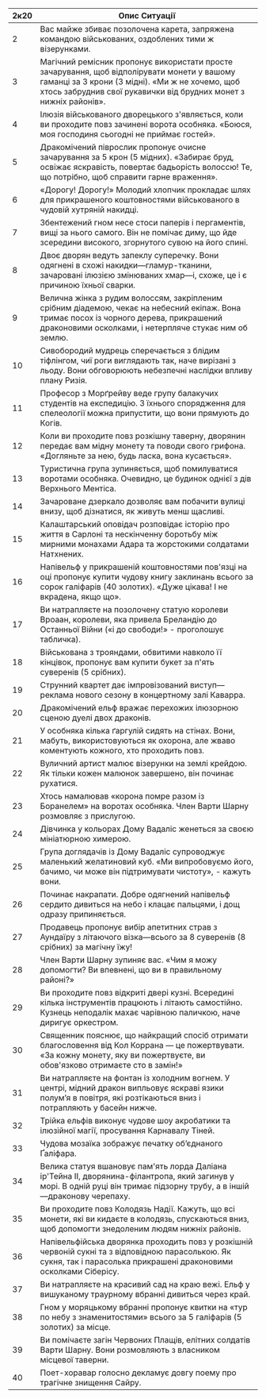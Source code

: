 
| 2к20 | Опис Ситуації                                                                                                                                                                                                       |
| ---- | ------------------------------------------------------------------------------------------------------------------------------------------------------------------------------------------------------------------- |
| 2    | Вас майже збиває позолочена карета, запряжена командою військованих, оздоблених тими ж візерунками.                                                                                                                 |
| 3    | Магічний ремісник пропонує використати просте зачарування, щоб відполірувати монети у вашому гаманці за 3 крони (3 мідні). «Ми ж не хочемо, щоб хтось забруднив свої рукавички від брудних монет з нижніх районів». |
| 4    | Ілюзія військованого дворецького з'являється, коли ви проходите повз зачинені ворота особняка. «Боюся, моя господиня сьогодні не приймає гостей».                                                                   |
| 5    | Дракомічений піврослик пропонує очисне зачарування за 5 крон (5 мідних). «Забирає бруд, освіжає яскравість, повертає бадьорість волоссю! Те, що потрібно, щоб справити гарне враження».                             |
| 6    | «Дорогу! Дорогу!» Молодий хлопчик прокладає шлях для прикрашеного коштовностями військованого в чудовій хутряній накидці.                                                                                           |
| 7    | Збентежений гном несе стоси паперів і пергаментів, вищі за нього самого. Він не помічає диму, що йде зсередини високого, згорнутого сувою на його спині.                                                            |
| 8    | Двоє дворян ведуть запеклу суперечку. Вони одягнені в схожі накидки—гламур-тканини, зачаровані ілюзією змінюваних хмар—і, схоже, це і є причиною їхньої сварки.                                                     |
| 9    | Велична жінка з рудим волоссям, закріпленим срібним діадемою, чекає на небесний екіпаж. Вона тримає посох із чорного дерева, прикрашений драконовими осколками, і нетерпляче стукає ним об землю.                   |
| 10   | Сивобородий мудрець сперечається з блідим тіфлінгом, чиї роги виглядають так, наче вирізані з льоду. Вони обговорюють небезпечні наслідки впливу плану Ризія.                                                       |
| 11   | Професор з Морґрейву веде групу балакучих студентів на експедицію. З їхнього спорядження для спелеології можна припустити, що вони прямують до Когів.                                                               |
| 12   | Коли ви проходите повз розкішну таверну, дворянин передає вам мідну монету та поводи свого грифона. «Догляньте за нею, будь ласка, вона кусається».                                                                 |
| 13   | Туристична група зупиняється, щоб помилуватися воротами особняка. Очевидно, це будинок однієї з дів Верхнього Ментіса.                                                                                              |
| 14   | Зачароване дзеркало дозволяє вам побачити вулиці внизу, щоб дізнатися, як живуть менш щасливі.                                                                                                                      |
| 15   | Калаштарський оповідач розповідає історію про життя в Сарлоні та нескінченну боротьбу між мирними монахами Адара та жорстокими солдатами Натхнених.                                                                 |
| 16   | Напівельф у прикрашеній коштовностями пов'язці на оці пропонує купити чудову книгу заклинань всього за сорок галіфарів (40 золотих). «Дуже цікава! І не вкрадена, якщо що».                                         |
| 17   | Ви натрапляєте на позолочену статую королеви Вроаан, королеви, яка привела Бреландію до Останньої Війни («і до свободи!» - проголошує табличка).                                                                    |
| 18   | Військована з трояндами, обвитими навколо її кінцівок, пропонує вам купити букет за п'ять суверенів (5 срібних).                                                                                                    |
| 19   | Струнний квартет дає імпровізований виступ—реклама нового сезону в концертному залі Каварра.                                                                                                                        |
| 20   | Дракомічений ельф вражає перехожих ілюзорною сценою дуелі двох драконів.                                                                                                                                            |
| 21   | У особняка кілька ґаргулій сидять на стінах. Вони, мабуть, використовуються як охорона, але жваво коментують кожного, хто проходить повз.                                                                           |
| 22   | Вуличний артист малює візерунки на землі крейдою. Як тільки кожен малюнок завершено, він починає рухатися.                                                                                                          |
| 23   | Хтось намалював «корона помре разом із Боранелем» на воротах особняка. Член Варти Шарну розмовляє з прислугою.                                                                                                      |
| 24   | Дівчинка у кольорах Дому Вадаліс женеться за своєю мініатюрною химерою.                                                                                                                                             |
| 25   | Група доглядачів із Дому Вадаліс супроводжує маленький желатиновий куб. «Ми випробовуємо його, бачимо, чи може він підтримувати чистоту», - кажуть вони.                                                            |
| 26   | Починає накрапати. Добре одягнений напівельф сердито дивиться на небо і клацає пальцями, і дощ одразу припиняється.                                                                                                 |
| 27   | Продавець пропонує вибір апетитних страв з Аундаїру з літаючого візка—всього за 8 суверенів (8 срібних) за магічну їжу!                                                                                             |
| 28   | Член Варти Шарну зупиняє вас. «Чим я можу допомогти? Ви впевнені, що ви в правильному районі?»                                                                                                                      |
| 29   | Ви проходите повз відкриті двері кузні. Всередині кілька інструментів працюють і літають самостійно. Кузнець неподалік махає чарівною паличкою, наче диригує оркестром.                                             |
| 30   | Священник пояснює, що найкращий спосіб отримати благословення від Кол Коррана — це пожертвувати. «За кожну монету, яку ви пожертвуєте, ви обов'язково отримаєте сто в замін!»                                       |
| 31   | Ви натрапляєте на фонтан із холодним вогнем. У центрі, мідний дракон випльовує яскраві язики полум’я в повітря, які розтікаються вниз і потрапляють у басейн нижче.                                                 |
| 32   | Трійка ельфів виконує чудове шоу акробатики та ілюзійної магії, просування Карнавалу Тіней.                                                                                                                         |
| 33   | Чудова мозаїка зображує печатку об’єднаного Ґаліфара.                                                                                                                                                               |
| 34   | Велика статуя вшановує пам'ять лорда Даліана ір'Тейна II, дворянина-філантропа, який загинув у морі. В одній руці він тримає підзорну трубу, а в іншій—драконову черепаху.                                          |
| 35   | Ви проходите повз Колодязь Надії. Кажуть, що всі монети, які ви кидаєте в колодязь, спускаються вниз, щоб допомогти знедоленим людям нижніх районів.                                                                |
| 36   | Напівельфійська дворянка проходить повз у розкішній червоній сукні та з відповідною парасолькою. Як сукня, так і парасолька прикрашені драконовими осколками Сіберісу.                                              |
| 37   | Ви натрапляєте на красивий сад на краю вежі. Ельф у вишуканому траурному вбранні дивиться через край.                                                                                                               |
| 38   | Гном у моряцькому вбранні пропонує квитки на «тур по небу з знаменитостями» всього за 5 галіфарів (5 золотих) за місце.                                                                                             |
| 39   | Ви помічаєте загін Червоних Плащів, елітних солдатів Варти Шарну. Вони розмовляють з власником місцевої таверни.                                                                                                    |
| 40   | Поет-хоравар голосно декламує довгу поему про трагічне знищення Сайру.                                                                                                                                              |
